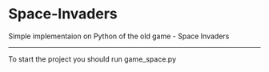 # Space-Invaders
Simple implementaion on Python of the old game - Space Invaders

---
To start the project you should run game_space.py
